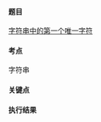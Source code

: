 #### 题目

[ 字符串中的第一个唯一字符](https://leetcode.cn/problems/first-unique-character-in-a-string/)

#### 考点

字符串

#### 关键点


#### 执行结果


